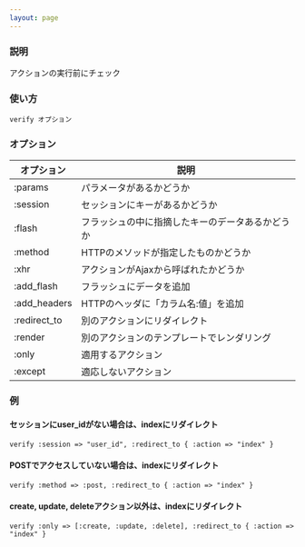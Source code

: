 ```yaml
---
layout: page
---
```

### 説明
アクションの実行前にチェック

### 使い方
    verify オプション

### オプション

オプション        | 説明
------------ | ------------------------
:params      | パラメータがあるかどうか
:session     | セッションにキーがあるかどうか
:flash       | フラッシュの中に指摘したキーのデータあるかどうか
:method      | HTTPのメソッドが指定したものかどうか
:xhr         | アクションがAjaxから呼ばれたかどうか
:add_flash   | フラッシュにデータを追加
:add_headers | HTTPのヘッダに「カラム名:値」を追加
:redirect_to | 別のアクションにリダイレクト
:render      | 別のアクションのテンプレートでレンダリング
:only        | 適用するアクション
:except      | 適応しないアクション

### 例
#### セッションにuser_idがない場合は、indexにリダイレクト
    verify :session => "user_id", :redirect_to { :action => "index" }

#### POSTでアクセスしていない場合は、indexにリダイレクト
    verify :method => :post, :redirect_to { :action => "index" }

#### create, update, deleteアクション以外は、indexにリダイレクト
    verify :only => [:create, :update, :delete], :redirect_to { :action => "index" }